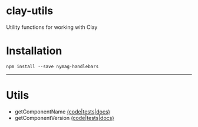 # clay-utils
Utility functions for working with Clay

# Installation

```
npm install --save nymag-handlebars
```

---

# Utils

- getComponentName [(code|tests|docs)](https://github.com/nymag/clay-utils/tree/develop/lib/getComponentName)
- getComponentVersion [(code|tests|docs)](https://github.com/nymag/clay-utils/tree/develop/lib/getComponentVersion)
